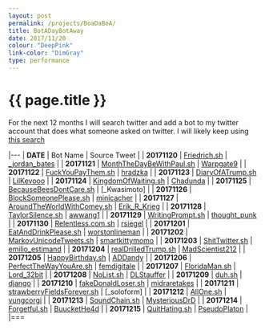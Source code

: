 ```yaml
---
layout: post
permalink: /projects/BoaDaBoA/
title: BotADayBotAway
date: 2017/11/20
colour: "DeepPink"
link-color: "DimGray"
type: performance
---
```


# {{ page.title }}

For the next 12 months I will search twitter and add a bot to my twitter account that does what someone asked on twitter. 
I will likely keep using [this search](https://twitter.com/search?src=typd&q=Someone%20should%20make%20a%20bot%20that)

|---
| __DATE__     |  Bot Name                      | Source Tweet             |
| __20171120__ |  [Friedrich.sh]                | [_jordan_bates]          |
| __20171121__ |  [MonthTheDayBeWithPaul.sh]    | [Warpgate9]              |
| __20171122__ |  [FuckYouPayThem.sh]           | [hradzka]                |
| __20171123__ |  [DiaryOfATrump.sh]            | [LilKevooo]              |
| __20171124__ |  [KingdomOfWaiting.sh]         | [Chadunda]               |
| __20171125__ |  [BecauseBeesDontCare.sh]      | [\_Kwasimoto]            |
| __20171126__ |  [BlockSomeonePlease.sh]       | [minicacher]             |
| __20171127__ |  [AroundTheWorldWithComey.sh]  | [Erik_R_Krieg]           |
| __20171128__ |  [TaylorSilence.sh]            | [awwang1]                |
| __20171129__ |  [WritingPrompt.sh]            | [thought_punk]           |
| __20171130__ |  [Relentless.com.sh]           | [rsiegel]                |
| __20171201__ |  [EatAndDrinkPlease.sh]        | [worstonlineman]         |
| __20171202__ |  [MarkovUnicodeTweets.sh]      | [smartkittymomo]         |
| __20171203__ |  [ShitTwitter.sh]              | [emilio_estimand]        |
| __20171204__ |  [realDrilledTrump.sh]         | [MadScientist212]        |
| __20171205__ |  [HappyBirthday.sh]            | [ADDandy]                |
| __20171206__ |  [PerfectTheWayYouAre.sh]      | [femdigitale]            |
| __20171207__ |  [FloridaMan.sh]               | [Lord_32bit]             |
| __20171208__ |  [NoList.sh]                   | [DLStauffer]             |
| __20171209__ |  [duh.sh]                      | [django]                 |
| __20171210__ |  [fakeDonaldLoser.sh]          | [midraretakes]           |
| __20171211__ |  [strawberryFieldsForever.sh]  | [\_soloform]             |
| __20171212__ |  [AllOne.sh]                   | [yungcorgi]              |
| __20171213__ |  [SoundChain.sh]               | [MysteriousDrD]          |
| __20171214__ |  [Forgetful.sh]                | [BuucketHe4d]            |
| __20171215__ |  [QuitHating.sh]               | [PseudoPlaton]           |
|===

[Friedrich.sh]: https://github.com/ixt/BotADayBotAway/blob/master/2017/11/20/Friedrich.sh
[_jordan_bates]: https://twitter.com/_jordan_bates/status/902499082567954433
[MonthTheDayBeWithPaul.sh]: https://github.com/ixt/BotADayBotAway/blob/master/2017/11/21/MonthTheDayBeWithPaul.sh
[Warpgate9]: https://twitter.com/Warpgate9/status/931130737868275712
[FuckYouPayThem.sh]: https://github.com/ixt/BotADayBotAway/blob/master/2017/11/22/FuckYouPayThem.sh
[hradzka]: https://twitter.com/hradzka/status/930660751064403970
[DiaryOfATrump.sh]: https://github.com/ixt/BotADayBotAway/blob/master/2017/11/23/DiaryOfATrump.sh
[LilKevooo]: https://twitter.com/LilKevooo/status/930097359324897281
[KingdomOfWaiting.sh]: https://github.com/ixt/BotADayBotAway/blob/master/2017/11/24/KingdomOfWaiting.sh
[Chadunda]: https://twitter.com/Chadunda/status/933569779021041664
[BecauseBeesDontCare.sh]: https://github.com/ixt/BotADayBotAway/blob/master/2017/11/25/BecauseBeesDontCare.sh
[_Kwasimoto]: https://twitter.com/_Kwasimoto/status/928126952782917632
[BlockSomeonePlease.sh]: https://github.com/ixt/BotADayBotAway/blob/master/2017/11/26/BlockSomeonePlease.sh
[minicacher]: https://twitter.com/minicacher/status/1879457115
[AroundTheWorldWithComey.sh]: https://github.com/ixt/BotADayBotAway/blob/master/2017/11/27/AroundTheWorldWithComey.sh
[Erik_R_Krieg]: https://twitter.com/Erik_R_Krieg/status/850467938767437824
[TaylorSilence.sh]: https://github.com/ixt/BotADayBotAway/blob/master/2017/11/28/TaylorSilence.sh
[awwang1]: https://twitter.com/awwang1/status/932696394414116865
[WritingPrompt.sh]: https://github.com/ixt/BotADayBotAway/blob/master/2017/11/29/WritingPrompt.sh
[thought_punk]: https://twitter.com/thought_punk/status/486419466881097728
[Relentless.com.sh]: https://github.com/ixt/BotADayBotAway/blob/master/2017/11/30/Relentless.com.sh
[rsiegel]: https://twitter.com/rsiegel/status/875749724933980164
[EatAndDrinkPlease.sh]: https://github.com/ixt/BotADayBotAway/blob/master/2017/12/01/EatAndDrinkPlease.sh
[worstonlineman]: https://twitter.com/worstonlineman/status/236244364236574720
[MarkovUnicodeTweets.sh]: https://github.com/ixt/BotADayBotAway/blob/master/2017/12/02/MarkovUnicodeTweets.sh
[smartkittymomo]: https://twitter.com/smartkittymomo/status/779727026391515138
[ShitTwitter.sh]: https://github.com/ixt/BotADayBotAway/blob/master/2017/12/03/ShitTwitter.sh
[emilio_estimand]: https://twitter.com/emilio_estimand/status/487120446135873536 
[realDrilledTrump.sh]: https://github.com/ixt/BotADayBotAway/blob/master/2017/12/04/realDrilledTrump.sh
[MadScientist212]: https://twitter.com/MadScientist212/status/630879791881662464
[HappyBirthday.sh]: https://github.com/ixt/BotADayBotAway/blob/master/2017/12/05/HappyBirthday.sh
[ADDandy]: https://twitter.com/ADDandy/status/575364659315744768
[PerfectTheWayYouAre.sh]: https://github.com/ixt/BotADayBotAway/blob/master/2017/12/06/PerfectTheWayYouAre.sh
[femdigitale]: https://twitter.com/femdigitale/status/933313881493196808
[FloridaMan.sh]: https://github.com/ixt/BotADayBotAway/blob/master/2017/12/07/FloridaMan.sh
[Lord_32bit]: https://twitter.com/Lord_32bit/status/938564683086356480
[NoList.sh]: https://github.com/ixt/BotADayBotAway/blob/master/2017/12/08/NoList.sh
[DLStauffer]: https://twitter.com/DLStauffer/status/937511654777954304
[duh.sh]: https://github.com/ixt/BotADayBotAway/blob/master/2017/12/09/duh.sh
[django]: https://twitter.com/django/status/895353163510947840
[fakeDonaldLoser.sh]: https://github.com/ixt/BotADayBotAway/blob/master/2017/12/10/fakeDonaldLoser.sh
[midraretakes]: https://twitter.com/midraretakes/status/935509320036384770
[strawberryFieldsForever.sh]: https://github.com/ixt/BotADayBotAway/blob/master/2017/12/11/strawberryFieldsForever.sh
[_soloform]: https://twitter.com/_soloform/status/421787068390330368
[AllOne.sh]: https://github.com/ixt/BotADayBotAway/blob/master/2017/12/12/AllOne.sh
[yungcorgi]: https://twitter.com/yungcorgi/status/744745109976195073
[SoundChain.sh]: https://github.com/ixt/BotADayBotAway/blob/master/2017/12/13/SoundChain.sh
[MysteriousDrD]: https://twitter.com/MysteriousDrD/status/940968557923495936
[Forgetful.sh]: https://github.com/ixt/BotADayBotAway/blob/master/2017/12/14/Forgetful.sh
[BuucketHe4d]: https://twitter.com/BuucketHe4d/status/510836702211239936
[QuitHating.sh]: https://github.com/ixt/BotADayBotAway/blob/master/2017/12/15/QuitHating.sh
[PseudoPlaton]: https://twitter.com/PseudoPlaton/status/936624094182805505
